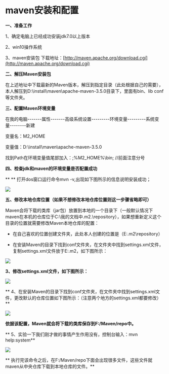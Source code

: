 # maven安装和配置

**一、准备工作**

1、确定电脑上已经成功安装jdk7.0以上版本

2、win10操作系统

3、maven安装包            下载地址：[http://maven.apache.org/download.cgi](http://maven.apache.org/download.cgi)

**二、解压Maven安装包**

在上述地址中下载最新的Maven版本，解压到指定目录（此处根据自己的需要），本人解压到D:\install\maven\apache-maven-3.5.0目录下，里面有bin、lib  conf等文件夹。

**三、配置Maven环境变量**

在我的电脑-------属性-------高级系统设置---------环境变量---------系统变量--------新建

变量名：M2\_HOME

变量值：D:\install\maven\apache-maven-3.5.0

找到Path在环境变量值尾部加入：;%M2\_HOME%\bin;  //前面注意分号

**四、检查jdk和maven的环境变量是否配置成功**

** ** 打开dos窗口运行命令mvn -v,出现如下图所示的信息说明安装成功；

![](https://images2017.cnblogs.com/blog/1223891/201708/1223891-20170822135955183-1923582688.png)

**五、修改本地仓库位置（如果不想修改本地仓库位置则这一步骤省略即可）**

Maven会将下载的类库（jar包）放置到本地的一个目录下（一般默认情况下maven在本机的仓库位于C:\我的文档中.m2.\repository），如果想重新定义这个目录的位置就需要修改Maven本地仓库的配置：

* 在自己喜欢的位置创建文件夹，此处本人创建的位置是（E:\.m2\repository）

* 在安装Maven的目录下找到conf文件夹，在文件夹中找到settings.xml文件，复制settings.xml文件放于E:\.m2，如下图所示：

![](file:///C:\Users\tony\AppData\Roaming\Tencent\Users\596807862\QQ\WinTemp\RichOle\%29QTZHG%28`]%29DCE~MRNKR}9W2.png)

**3、修改settings.xml文件，如下图所示：**

![](https://images2017.cnblogs.com/blog/1223891/201708/1223891-20170822141537621-774553219.png)

**             4、在安装Maven的目录下找到conf文件夹，在文件夹中找到settings.xml文件，更改默认的仓库位置如下图所示：（注意两个地方的settings.xml都要修改）**

![](https://images2017.cnblogs.com/blog/1223891/201708/1223891-20170822141131902-386920395.png)

**依据该配置，Maven就会将下载的类库保存到F:/Maven/repo中。**

**    5、实验一下我们刚才做的事情产生作用没有，控制台输入：mvn help:system**

![](https://images2017.cnblogs.com/blog/1223891/201708/1223891-20170822142037418-203373011.png)

**     执行完该命令之后，在F:/Maven/repo下面会出现很多文件，这些文件就maven从中央仓库下载到本地仓库的文件。**

